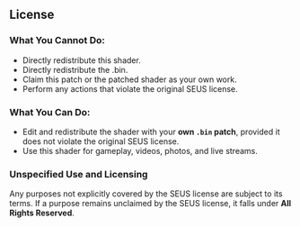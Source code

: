 ## License

### What You **Cannot** Do:

* Directly redistribute this shader.
* Directly redistribute the .bin.
* Claim this patch or the patched shader as your own work.
* Perform any actions that violate the original SEUS license.

### What You **Can** Do:

* Edit and redistribute the shader with your **own `.bin` patch**, provided it does not violate the original SEUS license.
* Use this shader for gameplay, videos, photos, and live streams.

### Unspecified Use and Licensing

Any purposes not explicitly covered by the SEUS license are subject to its terms. If a purpose remains unclaimed by the SEUS license, it falls under **All Rights Reserved**.
